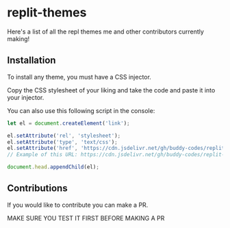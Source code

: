 # replit-themes
Here's a list of all the repl themes me and other contributors currently making!


## Installation
To install any theme, you must have a CSS injector.

Copy the CSS stylesheet of your liking and take the code and paste it into your injector.

You can also use this following script in the console:
```js
let el = document.createElement('link');

el.setAttribute('rel', 'stylesheet');
el.setAttribute('type', 'text/css');
el.setAttribute('href', 'https://cdn.jsdelivr.net/gh/buddy-codes/replit-themes/<filename>min.css');
// Example of this URL: https://cdn.jsdelivr.net/gh/buddy-codes/replit-themes/discord.repl.theme.min.css

document.head.appendChild(el);
```

## Contributions
If you would like to contribute you can make a PR.

MAKE SURE YOU TEST IT FIRST BEFORE MAKING A PR
